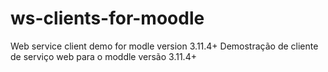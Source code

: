 # ws-clients-for-moodle
Web service client demo for modle version 3.11.4+
Demostração de cliente de serviço web para o moddle versão 3.11.4+
